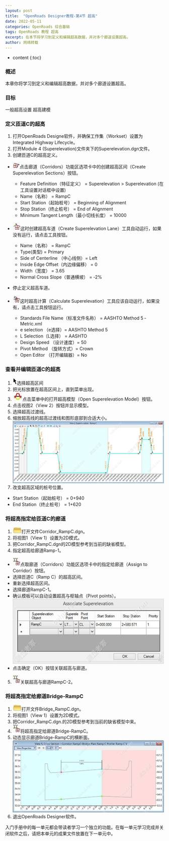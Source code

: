 ```yaml
---
layout: post
title:  "OpenRoads Designer教程-第4节 超高"
date: 2022-05-11
categories: OpenRoads 综合基础
tags: OpenRoads 教程 超高
excerpt: 在本节将学习到定义和编辑超高数据，并对多个廊道设置超高。
author: 网络转载
---
```

* content
{:toc}

### 概述 
本章你将学习到定义和编辑超高数据，并对多个廊道设置超高。
 
### 目标
一般超高设置 
超高建模

### 定义匝道C的超高
1. 打开OpenRoads Designe软件，并确保工作集（Workset）设置为Integrated Highway Lifecycle。
2. 打开Module 4 (Superelevation)文件夹下的Superelevation.dgn文件。
3. 创建匝道C的超高定义。
- ![](/img/2022/2022-09-09-09-06-44.png)点击廊道（Corridors）功能区选项卡中的创建超高区间（Create Superelevation Sections）按钮。
  - Feature Definition（特征定义） = Superelevation > Superelevation (在工具设置对话框中设置)
  - Name（名称） = RampC
  - Start Station（起始桩号） = Beginning of Alignment
  - Stop Station（终止桩号） = End of Alignment
  - Minimum Tangent Length（最小切线长度） = 10000
- ![](/img/2022/2022-09-09-09-06-58.png)这时创建超高车道（Create Superelevation Lane）工具自动运行，如果没有运行，请点击工具按钮。
  - Name（名称） = RampC
  - Type(类型) = Primary
  - Side of Centerline （中心线侧）= Left
  - Inside Edge Offset（内边缘偏移） = 0
  - Width（宽度） = 3.65
  - Normal Cross Slope（普通横坡） = ‐2%

- 停止定义超高车道。
- ![](/img/2022/2022-09-09-09-07-10.png)这时超高计算（Calculate Superelevation）工具应该自动运行，如果没有，请点击工具按钮运行。
  - Standards File Name（标准文件名称） = AASHTO Method 5 ‐ Metric.xml
  - e selection （e选择）= AASHTO Method 5
  - L Selection（L选择） = AASHTO
  - Design Speed （设计速度）= 50
  - Pivot Method （旋转方式）= Crown
  - Open Editor （打开编辑器）= No

### 查看并编辑匝道C的超高 
1. ![](/img/2022/2022-09-09-09-07-20.png)选择超高区间
2. 把光标放置在超高区间上，直到菜单出现。 
3. ![](/img/2022/2022-09-09-09-07-32.png)点击菜单中的打开超高模型（Open Superelevation Model）按钮。
4. 点击视图2（View 2）按钮并显示模型。 
5. 选择超高过渡线。 
6. 缩放超高线的超高过渡线和图形底部到合适大小。
![](/img/2022/2022-09-09-09-04-36.png)   
7. 改变超高区域的桩号位置。 
- Start Station（起始桩号） = 0+940 
- End Station（终止桩号） = 1+620
 
### 将超高指定给匝道C的廊道
1. ![](/img/2022/2022-09-09-09-07-46.png)打开文件Corridor_RampC.dgn。
2. 将视图1（View 1）设置为2D模式。
3. 把Corridor_RampC.dgn的2D模型参考到当前的缺省模型。
4. 指定超高给廊道Ramp-1。
- ![](/img/2022/2022-09-09-09-07-56.png)点取廊道（Corridors）功能区选项卡中的指定给廊道（Assign to Corridor）按钮。
- 选择匝道C（Ramp C）的超高区间。
- 重新选择超高区间。
- 选择廊道RampC-1。
- 确认模板可以自动设置超高与枢轴点（Pivot points）。
![](/img/2022/2022-09-09-09-05-04.png)   
- 点击确定（OK）按钮关联超高与廊道。
5. ![](/img/2022/2022-09-09-09-09-31.png)关联超高与廊道RampC-2。

### 将超高指定给廊道Bridge-RampC 
1. ![](/img/2022/2022-09-09-09-09-54.png)打开文件Bridge_RampC.dgn。
2. 将视图1（View 1）设置为2D模式。 
3. 把Corridor_RampC.dgn.的2D模型参考到当前的缺省模型中来。 
4. ![](/img/2022/2022-09-09-09-10-02.png)将超高指定给廊道Bridge-RampC。 
5. 动态显示廊道Bridge-RampC的横断面。
![](/img/2022/2022-09-09-09-05-17.png)   
6. 退出OpenRoads Designer软件。
 
入门手册中的每一单元都会带读者学习一个独立的功能。在每一单元学习完成并关闭软件之后，请把本单元的成果文件放置在下一单元中。